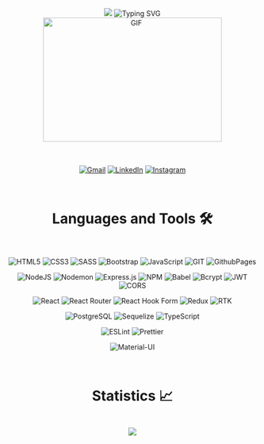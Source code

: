 <div align="center">
  <img src="https://capsule-render.vercel.app/api?type=waving&color=gradient&customColorList=2,4,6,8,12&height=120&section=header&text=Kamila%20Abdullaeva&desc&fontSize=24&fontAlignY=25&descSize=22&descAlignY=55&animation=fadeIn"/>

  <img src="https://readme-typing-svg.herokuapp.com?font=Fira+Code&weight=600&size=24&duration=4000&pause=1000&color=023430&center=true&vCenter=true&multiline=true&random=false&width=600&height=90&lines=A+lazy+developer+from+Chechnya+⛰" alt="Typing SVG" />
<div>
  <img align="center" alt="GIF" src="https://user-images.githubusercontent.com/74038190/212750155-3ceddfbd-19d3-40a3-87af-8d329c8323c4.gif" width="360px" height="250px" /> 
</div>
<br><br>
  <p>
    <a href="mailto:abdullkamilla97@gmail.com"><img src="https://img.shields.io/badge/Gmail-D14836?style=for-the-badge&logo=gmail&logoColor=white" alt="Gmail"/></a>
    <a href="https://www.linkedin.com/in/kamila-abdullaeva-96821a128"><img src="https://img.shields.io/badge/LinkedIn-0077B5?style=for-the-badge&logo=linkedin&logoColor=white" alt="LinkedIn"/></a>
    <a href="https://www.instagram.com/busana_97/"><img src="https://img.shields.io/badge/Instagram-E4405F?style=for-the-badge&logo=instagram&logoColor=white" alt="Instagram"/></a>
  </p>

<br>
<h1 align="center" > Languages and Tools 🛠️</h1>
<br>

![HTML5](https://img.shields.io/badge/html5-%23E34F26.svg?style=for-the-badge&logo=html5&logoColor=white)
![CSS3](https://img.shields.io/badge/css3-%231572B6.svg?style=for-the-badge&logo=css3&logoColor=white) 
![SASS](https://img.shields.io/badge/SASS-hotpink.svg?style=for-the-badge&logo=SASS&logoColor=white) 
![Bootstrap](https://img.shields.io/badge/bootstrap-%238511FA.svg?style=for-the-badge&logo=bootstrap&logoColor=white) 
![JavaScript](https://img.shields.io/badge/javascript-%23323330.svg?style=for-the-badge&logo=javascript&logoColor=%23F7DF1E) 
![GIT](https://img.shields.io/badge/Git-fc6d26?style=for-the-badge&logo=git&logoColor=white) 
![GithubPages](https://img.shields.io/badge/github%20pages-121013?style=for-the-badge&logo=github&logoColor=white)  

![NodeJS](https://img.shields.io/badge/node.js-6DA55F?style=for-the-badge&logo=node.js&logoColor=white) 
![Nodemon](https://img.shields.io/badge/NODEMON-%23323330.svg?style=for-the-badge&logo=nodemon&logoColor=%BBDEAD) 
![Express.js](https://img.shields.io/badge/express.js-%23404d59.svg?style=for-the-badge&logo=express&logoColor=%2361DAFB)
![NPM](https://img.shields.io/badge/NPM-%23CB3837.svg?style=for-the-badge&logo=npm&logoColor=white) 
![Babel](https://img.shields.io/badge/Babel-F9DC3e?style=for-the-badge&logo=babel&logoColor=black)
![Bcrypt](https://img.shields.io/badge/Bcrypt-EF3D33?style=for-the-badge&logo=bcrypt&logoColor=white)
![JWT](https://img.shields.io/badge/JWT-black?style=for-the-badge&logo=JSON%20web%20tokens) 
![CORS](https://img.shields.io/badge/CORS-005571?style=for-the-badge&logoColor=white)

![React](https://img.shields.io/badge/react-%2320232a.svg?style=for-the-badge&logo=react&logoColor=%2361DAFB) 
![React Router](https://img.shields.io/badge/React_Router-CA4245?style=for-the-badge&logo=react-router&logoColor=white) 
![React Hook Form](https://img.shields.io/badge/React%20Hook%20Form-%23EC5990.svg?style=for-the-badge&logo=reacthookform&logoColor=white)
![Redux](https://img.shields.io/badge/redux-%23593d88.svg?style=for-the-badge&logo=redux&logoColor=white) 
![RTK](https://img.shields.io/badge/Redux_Toolkit-764ABC?style=for-the-badge&logo=redux&logoColor=white)

![PostgreSQL](https://img.shields.io/badge/PostgreSQL-4169E1?style=for-the-badge&logo=postgresql&logoColor=white)
![Sequelize](https://img.shields.io/badge/Sequelize-52B0E7?style=for-the-badge&logo=sequelize&logoColor=white)
![TypeScript](https://img.shields.io/badge/TypeScript-3178C6?style=for-the-badge&logo=typescript&logoColor=white)

![ESLint](https://img.shields.io/badge/ESLint-4B3263?style=for-the-badge&logo=eslint&logoColor=white)
![Prettier](https://img.shields.io/badge/Prettier-F7B93E?style=for-the-badge&logo=prettier&logoColor=white)

![Material-UI](https://img.shields.io/badge/Material_UI-0081CB?style=for-the-badge&logo=material-ui&logoColor=white)

<br>
<h1 align="center" >Statistics 📈</h1>
<br>

<img src="https://github-readme-activity-graph.vercel.app/graph?username=Akamilla97&theme=xcode&hide_border=true" />
